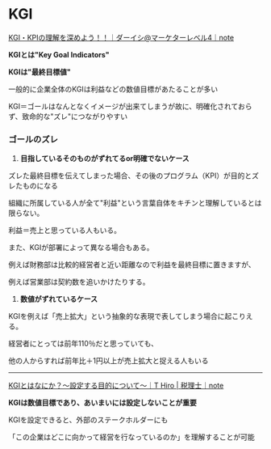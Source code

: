 # KGI

[KGI・KPIの理解を深めよう！！｜ダーイシ@マーケターレベル4｜note](https://note.com/daishimarketing/n/n70bfcae58475#sQ2Mh)

**KGIとは"Key Goal Indicators"**

**KGIは"最終目標値"**

一般的に企業全体のKGIは利益などの数値目標があたることが多い

KGI＝ゴールはなんとなくイメージが出来てしまうが故に、明確化されておらず、致命的な"ズレ"につながりやすい

### ゴールのズレ

1. **目指しているそのものがずれてるor明確でないケース**

ズレた最終目標を伝えてしまった場合、その後のプログラム（KPI）が目的とズレたものになる

組織に所属している人が全て"利益"という言葉自体をキチンと理解しているとは限らない。

利益＝売上と思っている人もいる。

また、KGIが部署によって異なる場合もある。

例えば財務部は比較的経営者と近い距離なので利益を最終目標に置きますが、

例えば営業部は契約数を追いかけたりする。

1. **数値がずれているケース**

KGIを例えば「売上拡大」という抽象的な表現で表してしまう場合に起こりえる。

経営者にとっては前年110％だと思っていても、

他の人からすれば前年比＋1円以上が売上拡大と捉える人もいる

---

[KGIとはなにか？～設定する目的について～｜T Hiro | 税理士｜note](https://note.com/hirokawa1991/n/n8b384198277a)

**KGIは数値目標であり、あいまいには設定しないことが重要**

KGIを設定できると、外部のステークホルダーにも

「この企業はどこに向かって経営を行なっているのか」を理解することが可能
